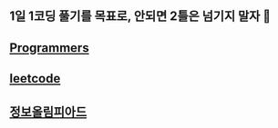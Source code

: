 
##  1일 1코딩 풀기를 목표로,  안되면 2틀은 넘기지 말자 :drooling_face:

## [Programmers](https://programmers.co.kr/?utm_source=google&utm_medium=cpc&utm_campaign=brand_prgms_pc&gclid=Cj0KCQjwvqeUBhCBARIsAOdt45aTelKcdQuv9ix3pvxcLJ5URJ0NQpkicI85o8I-9j0wKY1Pvv7urTsaAh2bEALw_wcB)
## [leetcode](https://leetcode.com/)
## [정보올림피아드](http://www.jungol.co.kr/)

